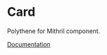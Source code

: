 # Card

Polythene for Mithril component.

[Documentation](https://github.com/ArthurClemens/polythene/blob/master/packages/docs/components/mithril/card.md)
